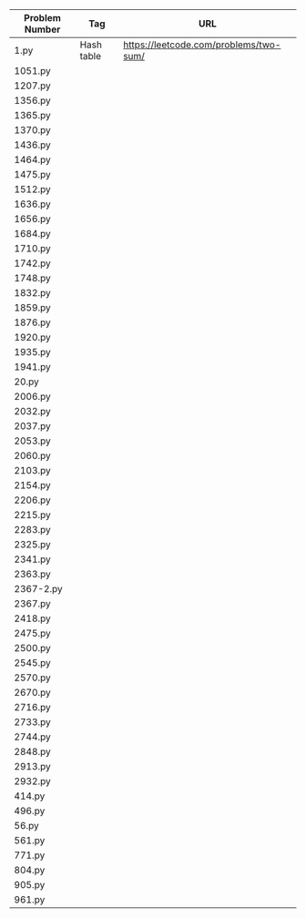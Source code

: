 | Problem Number | Tag        | URL                                    |
| -------------- | ---------- | -------------------------------------- |
| 1.py           | Hash table | https://leetcode.com/problems/two-sum/ |
| 1051.py        |            |                                        |
| 1207.py        |            |                                        |
| 1356.py        |            |                                        |
| 1365.py        |            |                                        |
| 1370.py        |            |                                        |
| 1436.py        |            |                                        |
| 1464.py        |            |                                        |
| 1475.py        |            |                                        |
| 1512.py        |            |                                        |
| 1636.py        |            |                                        |
| 1656.py        |            |                                        |
| 1684.py        |            |                                        |
| 1710.py        |            |                                        |
| 1742.py        |            |                                        |
| 1748.py        |            |                                        |
| 1832.py        |            |                                        |
| 1859.py        |            |                                        |
| 1876.py        |            |                                        |
| 1920.py        |            |                                        |
| 1935.py        |            |                                        |
| 1941.py        |            |                                        |
| 20.py          |            |                                        |
| 2006.py        |            |                                        |
| 2032.py        |            |                                        |
| 2037.py        |            |                                        |
| 2053.py        |            |                                        |
| 2060.py        |            |                                        |
| 2103.py        |            |                                        |
| 2154.py        |            |                                        |
| 2206.py        |            |                                        |
| 2215.py        |            |                                        |
| 2283.py        |            |                                        |
| 2325.py        |            |                                        |
| 2341.py        |            |                                        |
| 2363.py        |            |                                        |
| 2367-2.py      |            |                                        |
| 2367.py        |            |                                        |
| 2418.py        |            |                                        |
| 2475.py        |            |                                        |
| 2500.py        |            |                                        |
| 2545.py        |            |                                        |
| 2570.py        |            |                                        |
| 2670.py        |            |                                        |
| 2716.py        |            |                                        |
| 2733.py        |            |                                        |
| 2744.py        |            |                                        |
| 2848.py        |            |                                        |
| 2913.py        |            |                                        |
| 2932.py        |            |                                        |
| 414.py         |            |                                        |
| 496.py         |            |                                        |
| 56.py          |            |                                        |
| 561.py         |            |                                        |
| 771.py         |            |                                        |
| 804.py         |            |                                        |
| 905.py         |            |                                        |
| 961.py         |            |                                        |
